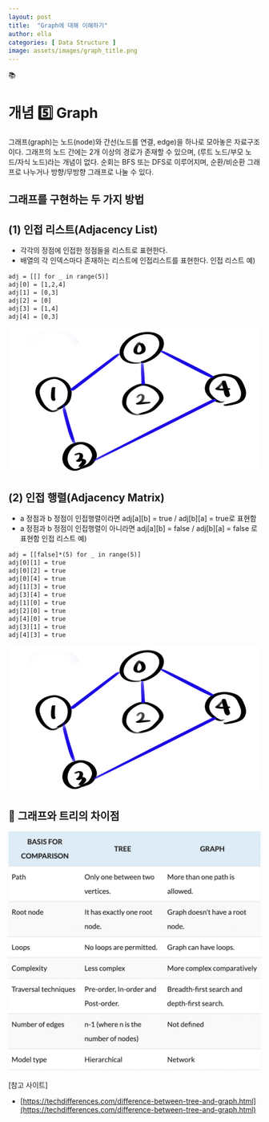 ```yaml
---
layout: post
title:  "Graph에 대해 이해하기"
author: ella
categories: [ Data Structure ]
image: assets/images/graph_title.png
---
```

📚  
# 개념 5️⃣ Graph  

그래프(graph)는 노드(node)와 간선(노드를 연결, edge)을 하나로 모아놓은 자료구조이다. 그래프의 노드 간에는 2개 이상의 경로가 존재할 수 있으며, (루트 노드/부모 노드/자식 노드)라는 개념이 없다. 순회는 BFS 또는 DFS로 이루어지며, 순환/비순환 그래프로 나누거나 방향/무방향 그래프로 나눌 수 있다. 

## 그래프를 구현하는 두 가지 방법 
## (1) 인접 리스트(Adjacency List)
* 각각의 정점에 인접한 정점들을 리스트로 표현한다. 
* 배열의 각 인덱스마다 존재하는 리스트에 인접리스트를 표현한다.
인접 리스트 예)
```
adj = [[] for _ in range(5)]
adj[0] = [1,2,4]
adj[1] = [0,3]
adj[2] = [0]
adj[3] = [1,4]
adj[4] = [0,3]
```
<p align="center"><img src="/assets/images/graph_1.png"></p>  


## (2) 인접 행렬(Adjacency Matrix)
* a 정점과 b 정점이 인접행렬이라면 adj[a][b] = true / adj[b][a] = true로 표현함
* a 정점과 b 정점이 인접행렬이 아니라면 adj[a][b] = false / adj[b][a] = false 로 표현함
인접 리스트 예)
```
adj = [[false]*(5) for _ in range(5)]
adj[0][1] = true
adj[0][2] = true
adj[0][4] = true
adj[1][3] = true
adj[3][4] = true
adj[1][0] = true
adj[2][0] = true
adj[4][0] = true
adj[3][1] = true
adj[4][3] = true
```
<p align="center"><img src="/assets/images/graph_1.png"></p>  

## 🌟 그래프와 트리의 차이점
<p align="center"><img src="/assets/images/treevsgraph.png"></p>




[참고 사이트]  
- [https://techdifferences.com/difference-between-tree-and-graph.html](https://techdifferences.com/difference-between-tree-and-graph.html)
